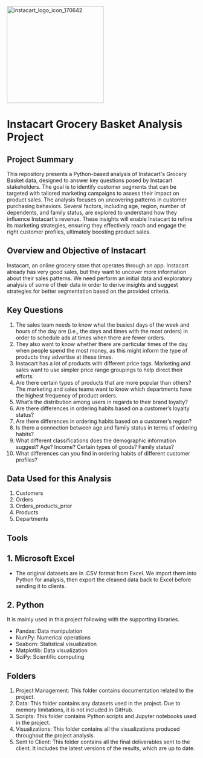 <img width="256" alt="instacart_logo_icon_170642" src="https://github.com/user-attachments/assets/5205d326-98ca-4a7b-b19e-5c64be3fb8cc">

# Instacart Grocery Basket Analysis Project
## Project Summary

This repository presents a Python-based analysis of Instacart's Grocery Basket data, designed to answer key questions posed by Instacart stakeholders. The goal is to identify customer segments that can be targeted with tailored marketing campaigns to assess their impact on product sales.
The analysis focuses on uncovering patterns in customer purchasing behaviors. Several factors, including age, region, number of dependents, and family status, are explored to understand how they influence Instacart's revenue. These insights will enable Instacart to refine its marketing strategies, ensuring they effectively reach and engage the right customer profiles, ultimately boosting product sales.

##  Overview and Objective of Instacart

Instacart, an online grocery store that operates through an app. Instacart already has very good sales, but they want to uncover more information about their sales patterns. We need perform an initial data and exploratory analysis of some of their data in order to derive insights and suggest strategies for better segmentation based on the provided criteria.

## Key Questions

1. The sales team needs to know what the busiest days of the week and hours of the day are (i.e., the days and times with the most orders) in order to schedule ads at times when there are fewer orders.
2. They also want to know whether there are particular times of the day when people spend the most money, as this might inform the type of products they advertise at these times.
3. Instacart has a lot of products with different price tags. Marketing and sales want to use simpler price range groupings to help direct their efforts.
4. Are there certain types of products that are more popular than others? The marketing and sales teams want to know which departments have the highest frequency of product orders.
5. What’s the distribution among users in regards to their brand loyalty?
6. Are there differences in ordering habits based on a customer’s loyalty status?
7. Are there differences in ordering habits based on a customer’s region?
8. Is there a connection between age and family status in terms of ordering habits?
9. What different classifications does the demographic information suggest? Age? Income? Certain types of goods? Family status?
10. What differences can you find in ordering habits of different customer profiles?

## Data Used for this Analysis

1. Customers
2. Orders
3. Orders_products_prior
4. Products
5. Departments

## Tools
## 1. Microsoft Excel
- The original datasets are in .CSV format from Excel. We import them into Python for analysis, then export the cleaned data back to Excel before sending it to clients.
## 2. Python
It is mainly used in this project following with the supporting libraries.
- Pandas: Data manipulation
- NumPy: Numerical operations
- Seaborn: Statistical visualization
- Matplotlib: Data visualization
- SciPy: Scientific computing

## Folders
1. Project Management: This folder contains documentation related to the project.
2. Data: This folder contains any datasets used in the project. Due to memory limitations, it is not included in GitHub.
3. Scripts: This folder contains Python scripts and Jupyter notebooks used in the project.
4. Visualizations: This folder contains all the visualizations produced throughout the project analysis.
5. Sent to Client: This folder contains all the final deliverables sent to the client. It includes the latest versions of the results, which are up to date.
